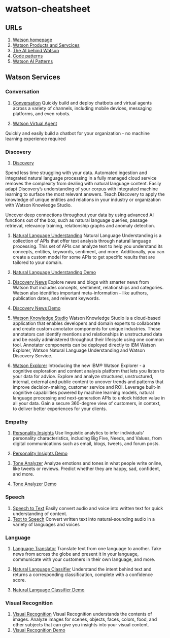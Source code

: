 # watson-cheatsheet

## URLs

1. [Watson homepage](https://www.ibm.com/watson/)
1. [Watson Products and Servcices](https://www.ibm.com/watson/products-services/)
1. [The AI behind Watson](http://www.aaai.org/Magazine/Watson/watson.php)
1. [Code patterns](https://developer.ibm.com/code/patterns/)
1. [Watson AI Patterns](https://developer.ibm.com/code/technologies/artificial-intelligence/)

## Watson Services


### Conversation
1. [Conversation](https://www.ibm.com/watson/services/conversation/)
Quickly build and deploy chatbots and virtual agents across a variety of channels, including mobile devices, messaging platforms, and even robots.

1. [Watson Virtual Agent](https://www.ibm.com/us-en/marketplace/cognitive-customer-engagement)

Quickly and easily build a chatbot for your organization - no machine learning experience required


### Discovery
1. [Discovery](https://www.ibm.com/watson/services/discovery/)

Spend less time struggling with your data. Automated ingestion and integrated natural language processing in a fully managed cloud service removes the complexity from dealing with natural language content.
Easily adapt Discovery’s understanding of your corpus with integrated machine learning to surface the most relevant answers. Teach Discovery to apply the knowledge of unique entities and relations in your industry or organization with Watson Knowledge Studio.

Uncover deep connections throughout your data by using advanced AI functions out of the box, such as natural language queries, passage retrieval, relevancy training, relationship graphs and anomaly detection.


1. [Natural Language Understanding](https://www.ibm.com/watson/services/natural-language-understanding/)
Natural Language Understanding is a collection of APIs that offer text analysis through natural language processing. This set of APIs can analyze text to help you understand its concepts, entities, keywords, sentiment, and more. Additionally, you can create a custom model for some APIs to get specific results that are tailored to your domain.
1. [Natural Language Understanding Demo](https://natural-language-understanding-demo.mybluemix.net/)
1. [Discovery News](https://www.ibm.com/watson/services/discovery-news/) 
Explore news and blogs with smarter news from Watson that includes concepts, sentiment, relationships and categories. Watson also identifies important meta-information – like authors, publication dates, and relevant keywords.
1. [Discovery News Demo](https://discovery-news-demo.mybluemix.net/)
1. [Watson Knowledge Studio](https://www.ibm.com/us-en/marketplace/supervised-machine-learning) 
Watson Knowledge Studio is a cloud-based application that enables developers and domain experts to collaborate and create custom annotator components for unique industries. These annotators can identify mentions and relationships in unstructured data and be easily administered throughout their lifecycle using one common tool. Annotator components can be deployed directly to IBM Watson Explorer, Watson Natural Language Understanding and Watson Discovery Service.

1. [Watson Explorer](https://www.ibm.com/us-en/marketplace/content-analytics)
Introducing the new IBM® Watson Explorer - a cognitive exploration and content analysis platform that lets you listen to your data for advice. Explore and analyze structured, unstructured, internal, external and public content to uncover trends and patterns that improve decision-making, customer service and ROI. Leverage built-in cognitive capabilities powered by machine learning models, natural language processing and next-generation APIs to unlock hidden value in all your data. Gain a secure 360-degree view of customers, in context, to deliver better experiences for your clients.


### Empathy
1. [Personality Insights](https://www.ibm.com/watson/services/personality-insights/)
Use linguistic analytics to infer individuals' personality characteristics, including Big Five, Needs, and Values, from digital communications such as email, blogs, tweets, and forum posts.

1. [Personality Insights Demo](https://personality-insights-livedemo.mybluemix.net/)
1. [Tone Analyzer](https://www.ibm.com/watson/services/tone-analyzer/)
Analyze emotions and tones in what people write online, like tweets or reviews. Predict whether they are happy, sad, confident, and more.
1. [Tone Analyzer Demo](https://tone-analyzer-demo.mybluemix.net/)

### Speech
1. [Speech to Text](https://www.ibm.com/watson/services/speech-to-text/)
Easily convert audio and voice into written text for quick understanding of content. 
1. [Text to Speech](https://www.ibm.com/watson/services/text-to-speech/)
Convert written text into natural-sounding audio in a variety of languages and voices

### Language
1. [Language Translator](https://www.ibm.com/watson/services/language-translator/)
Translate text from one language to another. Take news from across the globe and present it in your language, communicate with your customers in their own language, and more.

1. [Natural Language Classifier](https://www.ibm.com/watson/services/natural-language-classifier/) 
Understand the intent behind text and returns a corresponding classification, complete with a confidence score.
1. [Natural Language Classifier Demo](https://natural-language-classifier-demo.mybluemix.net/)

### Visual Recognition
1. [Visual Recognition](https://www.ibm.com/watson/services/visual-recognition/)
Visual Recognition understands the contents of images. Analyze images for scenes, objects, faces, colors, food, and other subjects that can give you insights into your visual content.
1. [Visual Recognition Demo](https://visual-recognition-demo.ng.bluemix.net/)
